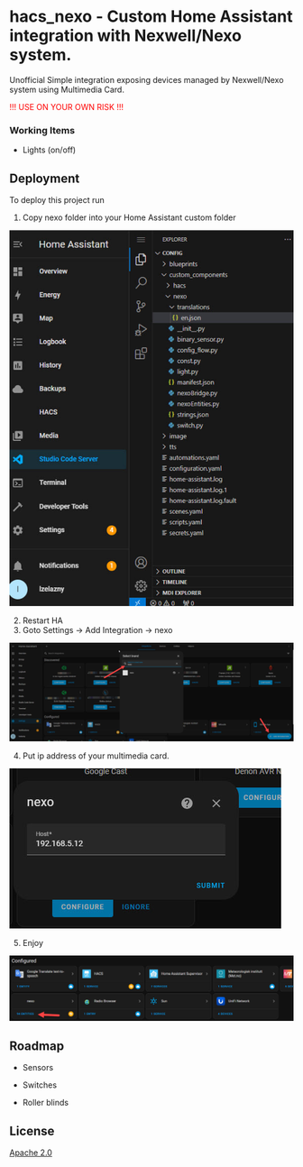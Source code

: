 
# hacs_nexo - Custom Home Assistant integration with Nexwell/Nexo system.

Unofficial Simple integration exposing devices managed by Nexwell/Nexo system using Multimedia Card.

<span style="color:red"> 
!!! USE ON YOUR OWN RISK !!!
</span>

### Working Items

 - Lights (on/off)

## Deployment

To deploy this project run

 1. Copy nexo folder into your Home Assistant custom folder
 
  ![folder structure](img/folder_structure.jpg)

  2. Restart HA 
  3. Goto Settings -> Add Integration -> nexo 

![add integration](img/add_integration.jpg)

  4. Put ip address of your multimedia card.

![config](img/config_wizard.jpg)

  5. Enjoy

![enjoy](img/enjoy.jpg)

## Roadmap

- Sensors

- Switches

- Roller blinds


## License

[Apache 2.0](https://github.com/lzelazny/hacs_nexo/blob/main/LICENSE)

